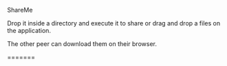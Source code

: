 ShareMe

Drop it inside a directory and execute it to share or drag and drop a files on the application.

The other peer can download them on their browser.

=======
